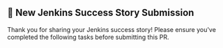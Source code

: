 ## 📝 New Jenkins Success Story Submission

Thank you for sharing your Jenkins success story! Please ensure you've completed the following tasks before submitting this PR.
